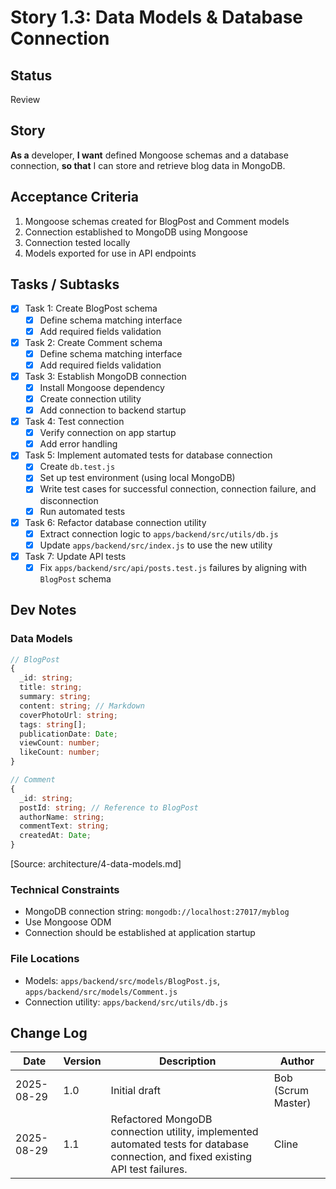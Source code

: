 # Story 1.3: Data Models & Database Connection

## Status
Review

## Story
**As a** developer,
**I want** defined Mongoose schemas and a database connection,
**so that** I can store and retrieve blog data in MongoDB.

## Acceptance Criteria
1. Mongoose schemas created for BlogPost and Comment models
2. Connection established to MongoDB using Mongoose
3. Connection tested locally
4. Models exported for use in API endpoints

## Tasks / Subtasks
- [x] Task 1: Create BlogPost schema
  - [x] Define schema matching interface
  - [x] Add required fields validation
- [x] Task 2: Create Comment schema
  - [x] Define schema matching interface
  - [x] Add required fields validation
- [x] Task 3: Establish MongoDB connection
  - [x] Install Mongoose dependency
  - [x] Create connection utility
  - [x] Add connection to backend startup
- [x] Task 4: Test connection
  - [x] Verify connection on app startup
  - [x] Add error handling
- [x] Task 5: Implement automated tests for database connection
  - [x] Create `db.test.js`
  - [x] Set up test environment (using local MongoDB)
  - [x] Write test cases for successful connection, connection failure, and disconnection
  - [x] Run automated tests
- [x] Task 6: Refactor database connection utility
  - [x] Extract connection logic to `apps/backend/src/utils/db.js`
  - [x] Update `apps/backend/src/index.js` to use the new utility
- [x] Task 7: Update API tests
  - [x] Fix `apps/backend/src/api/posts.test.js` failures by aligning with `BlogPost` schema

## Dev Notes
### Data Models
```typescript
// BlogPost
{
  _id: string;
  title: string;
  summary: string;
  content: string; // Markdown
  coverPhotoUrl: string;
  tags: string[];
  publicationDate: Date;
  viewCount: number;
  likeCount: number;
}

// Comment
{
  _id: string;
  postId: string; // Reference to BlogPost
  authorName: string;
  commentText: string;
  createdAt: Date;
}
```
[Source: architecture/4-data-models.md]

### Technical Constraints
- MongoDB connection string: `mongodb://localhost:27017/myblog`
- Use Mongoose ODM
- Connection should be established at application startup

### File Locations
- Models: `apps/backend/src/models/BlogPost.js`, `apps/backend/src/models/Comment.js`
- Connection utility: `apps/backend/src/utils/db.js`

## Change Log
| Date | Version | Description | Author |
|---|---|---|---|
| 2025-08-29 | 1.0 | Initial draft | Bob (Scrum Master) |
| 2025-08-29 | 1.1 | Refactored MongoDB connection utility, implemented automated tests for database connection, and fixed existing API test failures. | Cline |
